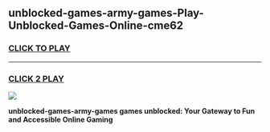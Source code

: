 
## unblocked-games-army-games-Play-Unblocked-Games-Online-cme62
<h3>
<a href="https://premium76.site?title=unblocked-games-army-games&ref=24A">CLICK TO PLAY</a></h3>
<hr>

<h3>
<a href="https://premium76.site?title=unblocked-games-army-games&ref=24A">CLICK 2 PLAY</a>
  
</h3>

<a href="https://premium76.site?title=unblocked-games-army-games&ref=24A"><img src="https://clearcache.store/games.png"></a>


**unblocked-games-army-games games unblocked: Your Gateway to Fun and Accessible Online Gaming**
